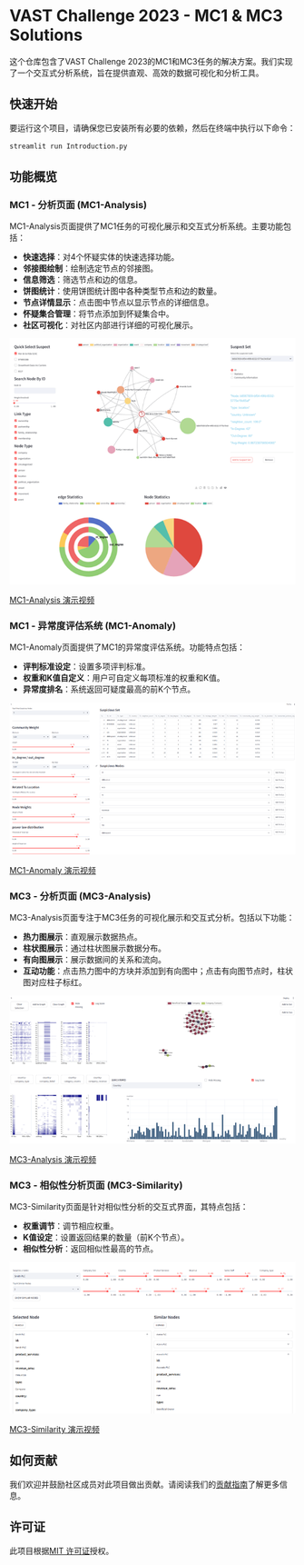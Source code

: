 # VAST Challenge 2023 - MC1 & MC3 Solutions

这个仓库包含了VAST Challenge 2023的MC1和MC3任务的解决方案。我们实现了一个交互式分析系统，旨在提供直观、高效的数据可视化和分析工具。

## 快速开始

要运行这个项目，请确保您已安装所有必要的依赖，然后在终端中执行以下命令：

```bash
streamlit run Introduction.py
```

## 功能概览

### MC1 - 分析页面 (MC1-Analysis)

MC1-Analysis页面提供了MC1任务的可视化展示和交互式分析系统。主要功能包括：

- **快速选择**：对4个怀疑实体的快速选择功能。
- **邻接图绘制**：绘制选定节点的邻接图。
- **信息筛选**：筛选节点和边的信息。
- **饼图统计**：使用饼图统计图中各种类型节点和边的数量。
- **节点详情显示**：点击图中节点以显示节点的详细信息。
- **怀疑集合管理**：将节点添加到怀疑集合中。
- **社区可视化**：对社区内部进行详细的可视化展示。

![MC1-Analysis](images/MC1-Analysis.png)


[MC1-Analysis 演示视频](video/MC1-Analysis.mp4)

### MC1 - 异常度评估系统 (MC1-Anomaly)

MC1-Anomaly页面提供了MC1的异常度评估系统。功能特点包括：

- **评判标准设定**：设置多项评判标准。
- **权重和K值自定义**：用户可自定义每项标准的权重和K值。
- **异常度排名**：系统返回可疑度最高的前K个节点。

![MC1-Anomaly](images/MC1-Anomaly.png)

[MC1-Anomaly 演示视频](video/MC1-Anomaly.mp4)

### MC3 - 分析页面 (MC3-Analysis)

MC3-Analysis页面专注于MC3任务的可视化展示和交互式分析。包括以下功能：

- **热力图展示**：直观展示数据热点。
- **柱状图展示**：通过柱状图展示数据分布。
- **有向图展示**：展示数据间的关系和流向。
- **互动功能**：点击热力图中的方块并添加到有向图中；点击有向图节点时，柱状图对应柱子标红。

![MC3-Analysis](images/MC3-Analysis.png)

[MC3-Analysis 演示视频](video/MC3-Analysis.mp4)

### MC3 - 相似性分析页面 (MC3-Similarity)

MC3-Similarity页面是针对相似性分析的交互式界面，其特点包括：

- **权重调节**：调节相应权重。
- **K值设定**：设置返回结果的数量（前K个节点）。
- **相似性分析**：返回相似性最高的节点。

![MC3-Similarity](images/MC3-Similarity.png)

[MC3-Similarity 演示视频](video/MC3-Similarity.mp4)

## 如何贡献

我们欢迎并鼓励社区成员对此项目做出贡献。请阅读我们的[贡献指南](CONTRIBUTING.md)了解更多信息。

## 许可证

此项目根据[MIT 许可证](LICENSE)授权。
